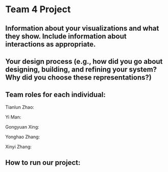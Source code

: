 # Team 4 Project
<h2>Information about your visualizations and what they show. Include information about interactions as appropriate.</h2>

<h2>Your design process (e.g., how did you go about designing, building, and refining your system? Why did you choose these representations?)</h2>

<h2>Team roles for each individual:</h2>

Tianlun Zhao:

Yi Man:

Gongyuan Xing:

Yonghao Zhang:

Xinyi Zhang:

<h2>How to run our project:</h2>
